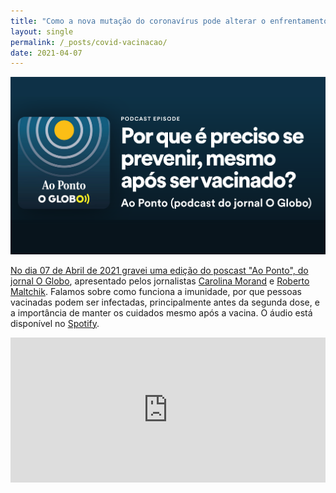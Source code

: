 ```yaml
---
title: "Como a nova mutação do coronavírus pode alterar o enfrentamento da pandemia"
layout: single
permalink: /_posts/covid-vacinacao/
date: 2021-04-07
---
```


<a href="https://andersonbrito.github.io/_posts/variantesUKSA/"><img src="/assets/images/cover-vacinacao.png" width="700">

No dia 07 de Abril de 2021 gravei uma edição do poscast "Ao Ponto", do jornal [O Globo](https://oglobo.globo.com/podcast/), apresentado pelos jornalistas [Carolina Morand](https://twitter.com/carolmorand) e [Roberto Maltchik](https://twitter.com/maltchik). Falamos sobre como funciona a imunidade,  por que pessoas vacinadas podem ser infectadas, principalmente antes da segunda dose, e a importância de manter os cuidados mesmo após a vacina. O áudio está disponível no [Spotify](https://open.spotify.com/episode/1RlMnyr5hh2CTGqapoPNJb?si=VXjUAM8-RlqFfusCLiUZEw&nd=1).


<iframe src="https://open.spotify.com/embed-podcast/episode/1RlMnyr5hh2CTGqapoPNJb" width="100%" height="232" frameborder="0" allowtransparency="true" allow="encrypted-media"></iframe>
